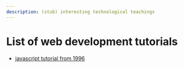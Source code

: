 ```yaml
---
description: (stub) interesting technological teachings
---
```


# List of web development tutorials

* [javascript tutorial from 1996](https://home.ubalt.edu/abento/js-tutor/javascr.htm)
